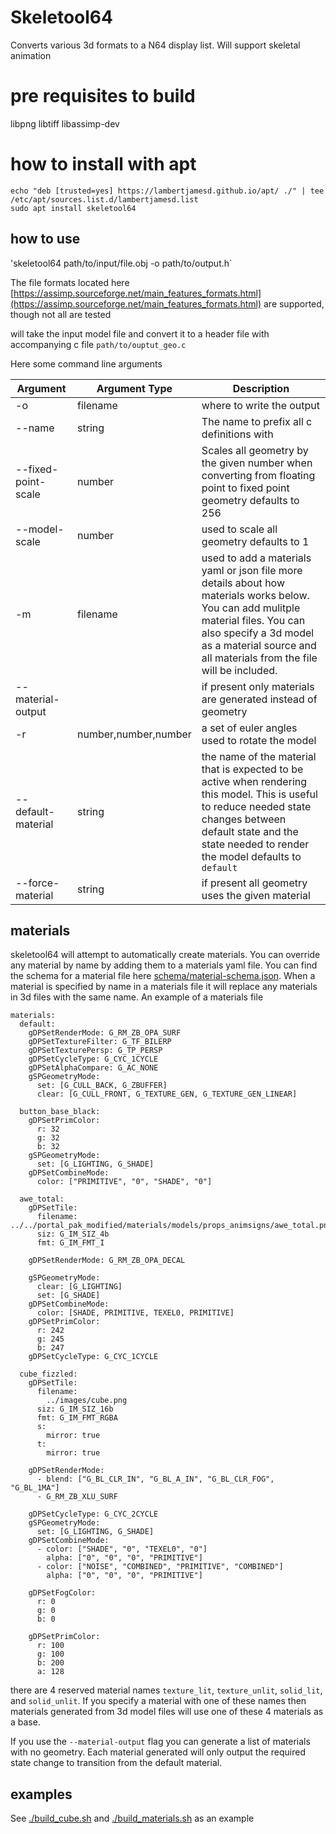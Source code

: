 # Skeletool64

Converts various 3d formats to a N64 display list. Will support skeletal animation

# pre requisites to build

libpng libtiff libassimp-dev

# how to install with apt

```
echo "deb [trusted=yes] https://lambertjamesd.github.io/apt/ ./" | tee /etc/apt/sources.list.d/lambertjamesd.list
sudo apt install skeletool64
```

## how to use

'skeletool64 path/to/input/file.obj -o path/to/output.h`

The file formats located here [https://assimp.sourceforge.net/main_features_formats.html](https://assimp.sourceforge.net/main_features_formats.html) are supported, though not all are tested

will take the input model file and convert it to a header file with accompanying c file  `path/to/ouptut_geo.c`

Here some command line arguments

| Argument | Argument Type | Description |
|----------|--------|-------------|
| -o       | filename | where to write the output |
| --name   | string | The name to prefix all c definitions with |
| --fixed-point-scale | number | Scales all geometry by the given number when converting from floating point to fixed point geometry defaults to 256 |
| --model-scale | number | used to scale all geometry defaults to 1 |
| -m | filename | used to add a materials yaml or json file more details about how materials works below. You can add mulitple material files. You can also specify a 3d model as a material source and all materials from the file will be included. |
| --material-output | | if present only materials are generated instead of geometry |
| -r | number,number,number | a set of euler angles used to rotate the model |
| --default-material | string | the name of the material that is expected to be active when rendering this model. This is useful to reduce needed state changes between default state and the state needed to render the model defaults to `default` | 
| --force-material | string | if present all geometry uses the given material |

## materials 

skeletool64 will attempt to automatically create materials. You can override any material by name by adding them to a materials yaml file. You can find the schema for a material file here [schema/material-schema.json](schema/material-schema.json). When a material is specified by name in a materials file it will replace any materials in 3d files with the same name. An example of a materials file

```
materials:
  default:
    gDPSetRenderMode: G_RM_ZB_OPA_SURF
    gDPSetTextureFilter: G_TF_BILERP
    gDPSetTexturePersp: G_TP_PERSP
    gDPSetCycleType: G_CYC_1CYCLE
    gDPSetAlphaCompare: G_AC_NONE
    gSPGeometryMode:
      set: [G_CULL_BACK, G_ZBUFFER]
      clear: [G_CULL_FRONT, G_TEXTURE_GEN, G_TEXTURE_GEN_LINEAR]

  button_base_black:
    gDPSetPrimColor:
      r: 32
      g: 32
      b: 32
    gSPGeometryMode:
      set: [G_LIGHTING, G_SHADE]
    gDPSetCombineMode: 
      color: ["PRIMITIVE", "0", "SHADE", "0"]

  awe_total:
    gDPSetTile: 
      filename: ../../portal_pak_modified/materials/models/props_animsigns/awe_total.png
      siz: G_IM_SIZ_4b
      fmt: G_IM_FMT_I

    gDPSetRenderMode: G_RM_ZB_OPA_DECAL
        
    gSPGeometryMode:
      clear: [G_LIGHTING]
      set: [G_SHADE]
    gDPSetCombineMode:
      color: [SHADE, PRIMITIVE, TEXEL0, PRIMITIVE]
    gDPSetPrimColor:
      r: 242
      g: 245
      b: 247
    gDPSetCycleType: G_CYC_1CYCLE

  cube_fizzled:
    gDPSetTile: 
      filename:
        ../images/cube.png
      siz: G_IM_SIZ_16b
      fmt: G_IM_FMT_RGBA
      s:
        mirror: true
      t:
        mirror: true

    gDPSetRenderMode: 
      - blend: ["G_BL_CLR_IN", "G_BL_A_IN", "G_BL_CLR_FOG", "G_BL_1MA"]
      - G_RM_ZB_XLU_SURF

    gDPSetCycleType: G_CYC_2CYCLE
    gSPGeometryMode:
      set: [G_LIGHTING, G_SHADE]
    gDPSetCombineMode: 
      - color: ["SHADE", "0", "TEXEL0", "0"]
        alpha: ["0", "0", "0", "PRIMITIVE"]
      - color: ["NOISE", "COMBINED", "PRIMITIVE", "COMBINED"]
        alpha: ["0", "0", "0", "PRIMITIVE"]

    gDPSetFogColor:
      r: 0
      g: 0
      b: 0

    gDPSetPrimColor:
      r: 100
      g: 100
      b: 200
      a: 128
```

there are 4 reserved material names `texture_lit`, `texture_unlit`, `solid_lit`, and `solid_unlit`. If you specify a material with one of these names then materials generated from 3d model files will use one of these 4 materials as a base.

If you use the `--material-output` flag you can generate a list of materials with no geometry. Each material generated will only output the required state change to transition from the default material.

## examples

See [./build_cube.sh](./build_cube.sh) and [./build_materials.sh](./build_materials.sh) as an example